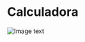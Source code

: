 # Calculadora

![Image text](https://res.cloudinary.com/ohtico/image/upload/v1632105081/Victor/calculadora_yk6u74.png)
